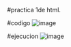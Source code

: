 #practica 1de html.

#codigo
![image](https://github.com/user-attachments/assets/d45df218-d165-4fa9-978b-49f818dbbbaf)

#ejecucion
![image](https://github.com/user-attachments/assets/6a0df5ca-47ad-428b-9ac4-4a1dac0d719a)
